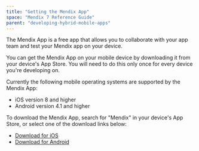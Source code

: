 ```yaml
---
title: "Getting the Mendix App"
space: "Mendix 7 Reference Guide"
parent: "developing-hybrid-mobile-apps"
---
```



The Mendix App is a free app that allows you to collaborate with your app team and test your Mendix app on your device.

You can get the Mendix App on your mobile device by downloading it from your device's App Store. You will need to do this only once for every device you're developing on.

Currently the following mobile operating systems are supported by the Mendix App:

*   iOS version 8 and higher
*   Android version 4.1 and higher

To download the Mendix App, search for "Mendix" in your device's App Store, or select one of the download links below:

*   [Download for iOS](https://itunes.apple.com/nl/app/mendix/id458058946?mt=8)
*   [Download for Android](https://play.google.com/store/apps/details?id=com.mendix.SprintrMobile)
